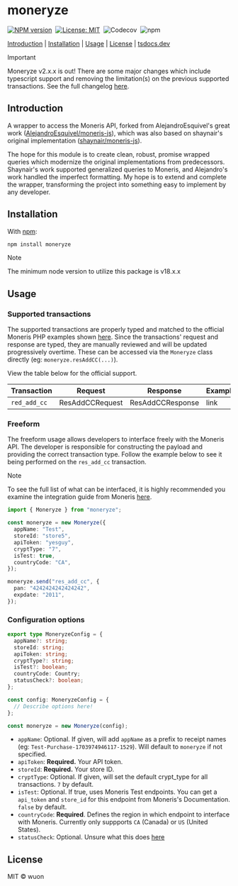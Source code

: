 # moneryze

[![NPM version](https://img.shields.io/npm/v/moneryze.svg)](https://www.npmjs.com/package/moneryze)&nbsp;
[![License: MIT](https://img.shields.io/badge/License-MIT-yellow.svg)](https://opensource.org/licenses/MIT)&nbsp;
![Codecov](https://img.shields.io/codecov/c/github/wuon/moneryze)&nbsp;
![npm](https://img.shields.io/npm/dy/moneryze)

[Introduction](#introduction) |
[Installation](#installation) |
[Usage](#usage) |
[License](#license) |
[tsdocs.dev](https://tsdocs.dev/docs/moneryze/)

> [!IMPORTANT]  
> Moneryze v2.x.x is out! There are some major changes which include typescript support and removing the limitation(s) on the previous supported transactions. See the full changelog [here](https://github.com/wuon/moneryze/releases).

## Introduction

A wrapper to access the Moneris API, forked from AlejandroEsquivel's great work ([AlejandroEsquivel/moneris-js](https://github.com/AlejandroEsquivel/moneris-js)), which was also based on shaynair's original implementation ([shaynair/moneris-js](https://github.com/shaynair/moneris-js)).

The hope for this module is to create clean, robust, promise wrapped queries which modernize the original implementations from predecessors. Shaynair's work supported generalized queries to Moneris, and Alejandro's work handled the imperfect formatting. My hope is to extend and complete the wrapper, transforming the project into something easy to implement by any developer.

## Installation

With [npm](https://npmjs.org/):

```bash
npm install moneryze
```

> [!NOTE]
> The minimum node version to utilize this package is v18.x.x

## Usage

### Supported transactions

The supported transactions are properly typed and matched to the official Moneris PHP examples shown [here](https://github.com/Moneris/eCommerce-Unified-API-PHP/tree/master/Examples/CA). Since the transactions' request and response are typed, they are manually reviewed and will be updated progressively overtime. These can be accessed via the `Moneryze` class directly (eg: `moneryze.resAddCC(...)`).

View the table below for the official support.

| Transaction  | Request         | Response         | Example |
| ------------ | --------------- | ---------------- | ------- |
| `red_add_cc` | ResAddCCRequest | ResAddCCResponse | link    |

### Freeform

The freeform usage allows developers to interface freely with the Moneris API. The developer is responsible for constructing the payload and providing the correct transaction type. Follow the example below to see it being performed on the `res_add_cc` transaction.

> [!NOTE]
> To see the full list of what can be interfaced, it is highly recommended you examine the integration guide from Moneris [here](https://github.com/Moneris/eCommerce-Unified-API-PHP/blob/master/Unified-API-IG-PHP-v1.6.3.pdf).

```typescript
import { Moneryze } from "moneryze";

const moneryze = new Moneryze({
  appName: "Test",
  storeId: "store5",
  apiToken: "yesguy",
  cryptType: "7",
  isTest: true,
  countryCode: "CA",
});

moneryze.send("res_add_cc", {
  pan: "4242424242424242",
  expdate: "2011",
});
```

### Configuration options

```typescript
export type MoneryzeConfig = {
  appName?: string;
  storeId: string;
  apiToken: string;
  cryptType?: string;
  isTest?: boolean;
  countryCode: Country;
  statusCheck?: boolean;
};

const config: MoneryzeConfig = {
  // Describe options here!
};

const moneryze = new Moneryze(config);
```

- `appName`: Optional. If given, will add `appName` as a prefix to receipt names (eg: `Test-Purchase-1703974946117-1529`). Will default to `moneryze` if not specified.
- `apiToken`: **Required.** Your API token.
- `storeId`: **Required.** Your store ID.
- `cryptType`: Optional. If given, will set the default crypt_type for all transactions. `7` by default.
- `isTest`: Optional. If true, uses Moneris Test endpoints. You can get a `api_token` and `store_id` for this endpoint from Moneris's Documentation. `false` by default.
- `countryCode`: **Required**. Defines the region in which endpoint to interface with Moneris. Currently only suppports `CA` (Canada) or `US` (United States).
- `statusCheck`: Optional. Unsure what this does [here](https://github.com/Moneris/eCommerce-Unified-API-PHP/blob/1c9ce57047e3a17636b68d5f58f41d906c54b347/mpgClasses.php#L287)

## License

MIT © wuon
